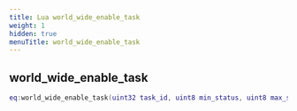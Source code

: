 ```yaml
---
title: Lua world_wide_enable_task
weight: 1
hidden: true
menuTitle: world_wide_enable_task
---
```

## world_wide_enable_task
```lua
eq:world_wide_enable_task(uint32 task_id, uint8 min_status, uint8 max_status); -- void
```